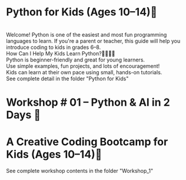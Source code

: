 # Python for Kids (Ages 10–14)🐍
<br>
Welcome! Python is one of the easiest and most fun programming languages to learn. If you're a parent or teacher, this guide will help you introduce coding to kids in grades 6–8.
<br>
How Can I Help My Kids Learn Python?👨‍👩‍👧‍👦 
<br>
Python is beginner-friendly and great for young learners.
<br>
Use simple examples, fun projects, and lots of encouragement!
<br>
Kids can learn at their own pace using small, hands-on tutorials.
<br>
See complete detail in the folder "Python for Kids"
<br>

# Workshop # 01 – Python & AI in 2 Days 🧠
# A Creative Coding Bootcamp for Kids (Ages 10–14)🎨 
See complete workshop contents in the folder "Workshop_1"
